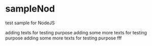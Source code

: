 # sampleNod
test sample for NodeJS

adding texts for testing purpose
adding some more texts for testing purpose
adding some more texts for testing purpose fff
 
